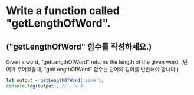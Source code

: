 # Write a function called "getLengthOfWord".
## ("getLengthOfWord" 함수를 작성하세요.)

Given a word, "getLengthOfWord" returns the length of the given word.
(단어가 주어졌을때, "getLengthOfWord" 함수는 단어의 길이를 반환해야 합니다.)

```js
let output = getLengthOfWord('some');
console.log(output); // --> 4
```